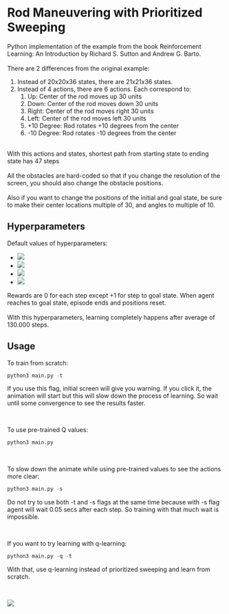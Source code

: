 # Rod Maneuvering with Prioritized Sweeping
Python implementation of the example from the book Reinforcement Learning: An Introduction by Richard S. Sutton and Andrew G. Barto.
<br><br>
There are 2 differences from the original example:
1. Instead of 20x20x36 states, there are 21x21x36 states.
2. Instead of 4 actions, there are 6 actions. Each correspond to:
    1. Up: Center of the rod moves up 30 units
    2. Down: Center of the rod moves down 30 units
    3. Right: Center of the rod moves right 30 units
    4. Left: Center of the rod moves left 30 units
    5. +10 Degree: Rod rotates +10 degrees from the center
    6. -10 Degree: Rod rotates -10 degrees from the center
<br><br>

With this actions and states, shortest path from starting state to ending state has 47 steps 
<br><br>
All the obstacles are hard-coded so that if you change the resolution of the screen, you should also change the obstacle positions.
<br><br>
Also if you want to change the positions of the initial and goal state, be sure to make their center locations multiple of 30, and angles to multiple of 10.

## Hyperparameters
Default values of hyperparameters:
* <img src="https://render.githubusercontent.com/render/math?math=\alpha = 0.1">
* <img src="https://render.githubusercontent.com/render/math?math=\gamma = 0.97">
* <img src="https://render.githubusercontent.com/render/math?math=\epsilon = 0.1">
* <img src="https://render.githubusercontent.com/render/math?math=\theta = 0.01">

Rewards are 0 for each step except +1 for step to goal state. When agent reaches to goal state, episode ends and positions reset.
<br><br>
With this hyperparameters, learning completely happens after average of 130.000 steps.
## Usage

To train from scratch:
```python
python3 main.py -t
```
If you use this flag, initial screen will give you warning. If you click it, the animation will start but this will slow down the process of learning. So wait until some convergence to see the results faster.

<br>

To use pre-trained Q values:
```python
python3 main.py
```

<br>

To slow down the animate while using pre-trained values to see the actions more clear:
```python
python3 main.py -s
```
Do not try to use both -t and -s flags at the same time because with -s flag agent will wait 0.05 secs after each step. So training with that much wait is impossible.

<br>

If you want to try learning with q-learning:
```python
python3 main.py -q -t
```
With that, use q-learning instead of prioritized sweeping and learn from scratch.

<br>


![](sequ.gif)